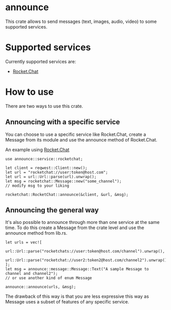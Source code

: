 # announce

This crate allows to send messages (text, images, audio, video) to some supported services.

# Supported services
Currently supported services are:
* [Rocket.Chat](service::rocketchat::RocketChat)

# How to use

There are two ways to use this crate.

## Announcing with a specific service
You can choose to use a specific service like Rocket.Chat, create a Message from its module and use the announce method of Rocket.Chat.

An example using [Rocket.Chat](service::rocketchat::RocketChat)
```no_run
use announce::service::rocketchat;

let client = reqwest::Client::new();
let url = "rocketchat://user:token@host.com";
let url = url::Url::parse(url).unwrap();
let msg = rocketchat::Message::new("some_channel");
// modify msg to your liking

rocketchat::RocketChat::announce(&client, &url, &msg);
```


## Announcing the general way
It's also possible to announce through more than one service at the same time. To do this create a Message from the crate level and use the announce method from lib.rs.

```no_run
let urls = vec![
  url::Url::parse("rocketchats://user:token@host.com/channel").unwrap(),
  url::Url::parse("rocketchat://user2:token2@host.com/channel2").unwrap(),
];
let msg = announce::message::Message::Text("A sample Message to channel and channel2");
// or use another kind of enum Message

announce::announce(urls, &msg);
```

The drawback of this way is that you are less expressive this way as Message uses a subset of features of any specific service.

